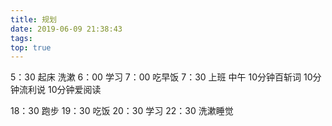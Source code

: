 ```yaml
---
title: 规划
date: 2019-06-09 21:38:43
tags:
top: true
---
```


5：30  起床 洗漱
6：00  学习 
7：00  吃早饭
7：30  上班
中午 10分钟百斩词
     10分钟流利说
     10分钟爱阅读

18：30  跑步
19：30  吃饭
20：30  学习
22：30  洗漱睡觉